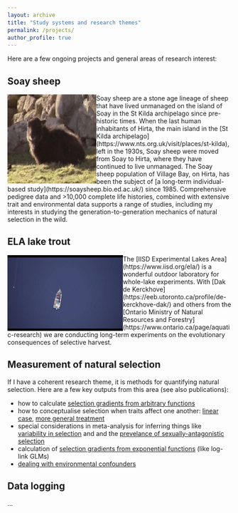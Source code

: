 ```yaml
---
layout: archive
title: "Study systems and research themes"
permalink: /projects/
author_profile: true
---
```



Here are a few ongoing projects and general areas of research interest:

## Soay sheep

<img align="left" width="200" height="200" src="/files/small_chewing.gif">
Soay sheep are a stone age lineage of sheep that have lived unmanaged on the island of Soay in the St Kilda archipelago since pre-historic times.  When the last human inhabitants of Hirta, the main island in the [St Kilda archipelago](https://www.nts.org.uk/visit/places/st-kilda), left in the 1930s, Soay sheep were moved from Soay to Hirta, where they have continued to live unmanaged.  The Soay sheep population of Village Bay, on Hirta, has been the subject of [a long-term individual-based study](https://soaysheep.bio.ed.ac.uk/) since 1985.  Comprehensive pedigree data and >10,000 complete life histories, combined with extensive trait and environmental data supports a range of studies, including my interests in studying the generation-to-generation mechanics of natural selection in the wild.

## ELA lake trout


<img align="left" width="260" height="170" src="/files/ela_clips.gif">
The [IISD Experimental Lakes Area](https://www.iisd.org/ela/) is a wonderful outdoor laboratory for whole-lake experiments.  With [Dak de Kerckhove](https://eeb.utoronto.ca/profile/de-kerckhove-dak/) and others from the [Ontario Ministry of Natural Resources and Forestry](https://www.ontario.ca/page/aquatic-research) we are conducting long-term experiments on the evolutionary consequences of selective harvest.

## Measurement of natural selection

If I have a coherent research theme, it is methods for quantifying natural selection.  Here are a few key outputs from this area (see also publications):

- how to calculate [selection gradients from arbitrary functions](https://onlinelibrary.wiley.com/doi/full/10.1111/evo.12077)
- how to conceptualise selection when traits affect one another: [linear case](https://onlinelibrary.wiley.com/doi/full/10.1111/evo.12385), [more general treatment](https://onlinelibrary.wiley.com/doi/full/10.1111/evo.12728)
- special considerations in meta-analysis for inferring things like [variability in selection](https://academic.oup.com/evolut/article/66/2/435/6851568) and and the [prevelance of sexually-antagonistic selection](https://onlinelibrary.wiley.com/doi/10.1111/jeb.12950)
- calculation of [selection gradients from exponential functions](https://onlinelibrary.wiley.com/doi/full/10.1111/evo.14486) (like log-link GLMs)
- [dealing with environmental confounders](https://www.biorxiv.org/content/10.1101/2022.06.15.496257v1.full.pdf)

## Data logging

...
